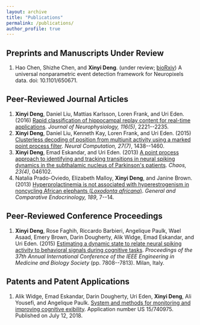 ```yaml
---
layout: archive
title: "Publications"
permalink: /publications/
author_profile: true
---
```


Preprints and Manuscripts Under Review
------
1. Hao Chen, Shizhe Chen, and **Xinyi Deng**. (under review; [bioRxiv](https://www.biorxiv.org/content/10.1101/650671v1)) A universal nonparametric event detection framework for Neuropixels data. doi: 10.1101/650671.

Peer-Reviewed Journal Articles
------
1. **Xinyi Deng**, Daniel Liu, Mattias Karlsson, Loren Frank, and Uri Eden. (2016) [Rapid classification of hippocampal replay content for real-time applications](https://www.physiology.org/doi/full/10.1152/jn.00151.2016). *Journal of Neurophysiology, 116(5)*, 2221--2235.
1. **Xinyi Deng**, Daniel Liu, Kenneth Kay, Loren Frank, and Uri Eden. (2015) [Clusterless decoding of position from multiunit activity using a marked point process filter](https://www.mitpressjournals.org/doi/10.1162/NECO_a_00744). *Neural Computation, 27(7)*, 1438--1460.
1. **Xinyi Deng**, Emad Eskandar, and Uri Eden. (2013) [A point process approach to identifying and tracking transitions in neural spiking dynamics in the subthalamic nucleus of Parkinson's patients](https://aip.scitation.org/doi/10.1063/1.4818546). *Chaos, 23(4)*, 046102.
1. Natalia Prado-Oviedo, Elizabeth Malloy, **Xinyi Deng**, and Janine Brown. (2013) [Hyperprolactinemia is not associated with hyperestrogenism in noncycling African elephants (*Loxodonta africana*)](https://www.sciencedirect.com/science/article/pii/S0016648013001755). *General and Comparative Endocrinology, 189*, 7--14.

Peer-Reviewed Conference Proceedings
------
1. **Xinyi Deng**, Rose Faghih, Riccardo Barbieri, Angelique Paulk, Wael Asaad, Emery Brown, Darin Dougherty, Alik Widge, Emad Eskandar, and Uri Eden. (2015) [Estimating a dynamic state to relate neural spiking activity to behavioral signals during cognitive tasks](https://ieeexplore.ieee.org/document/7320203). *Proceedings of the 37th Annual International Conference of the IEEE Engineering in Medicine and Biology Society* (pp. 7808--7813). Milan, Italy.

Patents and Patent Applications
------
1. Alik Widge, Emad Eskandar, Darin Dougherty, Uri Eden, **Xinyi Deng**, Ali Yousefi, and Angelique Paulk. [System and methods for monitoring and improving cognitive exibility](https://patents.google.com/patent/US20180192936A1/en). Application number US 15/740975. Published on July 12, 2018.
